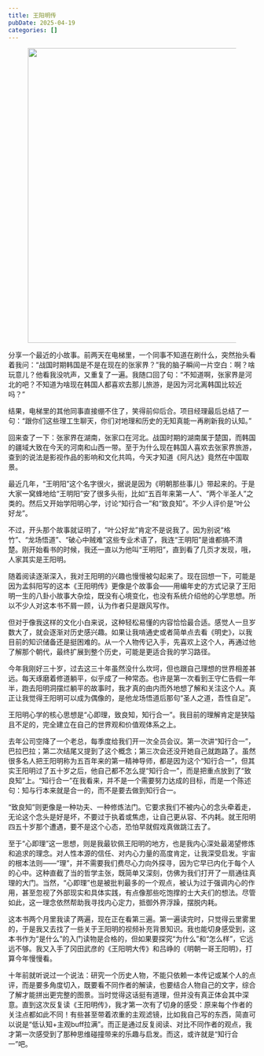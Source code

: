 ```yaml
---
title: 王阳明传
pubDate: 2025-04-19
categories: []
---
```


<figure class="half"  align="center">
<img src = "https://img.beyondxin.top/2025/202504191350457.jpg" width=600>
</figure>
分享一个最近的小故事。前两天在电梯里，一个同事不知道在刷什么，突然抬头看着我问：“战国时期韩国是不是在现在的张家界？”我的脑子瞬间一片空白：啊？啥玩意儿？他看我没吭声，又重复了一遍。我随口回了句：“不知道啊，张家界是河北的吧？不知道为啥现在韩国人都喜欢去那儿旅游，是因为河北离韩国比较近吗？”

结果，电梯里的其他同事直接绷不住了，笑得前仰后合。项目经理最后总结了一句：“跟你们这些理工生聊天，你们对地理和历史的无知真能一再刷新我的认知。”

回来查了一下：张家界在湖南，张家口在河北。战国时期的湖南属于楚国，而韩国的疆域大致在今天的河南和山西一带。至于为什么现在韩国人喜欢去张家界旅游，查到的说法是影视作品的影响和文化共鸣，今天才知道《阿凡达》竟然在中国取景。

最近几年，“王明阳”这个名字很火，据说是因为《明朝那些事儿》带起来的。于是大家一窝蜂地给“王明阳”安了很多头衔，比如“五百年来第一人”、“两个半圣人”之类的。然后又开始学阳明心学，讨论“知行合一”和“致良知”。不少人评价是“叶公好龙”。

不过，开头那个故事就证明了，“叶公好龙”肯定不是说我了。因为别说“格竹”、“龙场悟道”、“破心中贼难”这些专业术语了，我连“王明阳”是谁都搞不清楚。刚开始看书的时候，我还一直以为他叫“王明阳”，直到看了几页才发现，哦，人家其实是王阳明。

随着阅读逐渐深入，我对王阳明的兴趣也慢慢被勾起来了。现在回想一下，可能是因为孟斜阳写的这本《王阳明传》更像是个故事会——用编年史的方式记录了王阳明一生的八卦小故事大杂烩，既没有心境变化，也没有系统介绍他的心学思想。所以不少人对这本书不屑一顾，认为作者只是跟风写作。

但对于像我这样的文化小白来说，这种轻松易懂的内容恰恰最合适。感觉人一旦岁数大了，就会逐渐对历史感兴趣。如果让我啃通史或者简单点去看《明史》，以我目前的知识储备还是挺困难的。从一个人物传记入手，先喜欢上这个人，再通过他了解那个朝代，最终扩展到整个历史，可能是更适合我的学习路径。

今年我刚好三十岁，过去这三十年虽然没什么坎坷，但也跟自己理想的世界相差甚远。每天琢磨着修道躺平，似乎成了一种常态。也许是第一次看到王守仁告假一年半，跑去阳明洞摆烂躺平的故事时，我才真的由内而外地想了解和关注这个人。真正让我觉得王阳明可以成为偶像的，是他龙场悟道后那句“圣人之道，吾性自足”。

王阳明心学的核心思想是“心即理，致良知，知行合一”。我目前的理解肯定是狭隘且不足的，完全建立在自己的世界观和价值观体系之上。

去年公司空降了一个老总，每季度给我们开一次全员会议。第一次讲“知行合一”，巴拉巴拉；第二次结尾又提到了这个概念；第三次会还没开她自己就跑路了。虽然很多名人把王阳明称为五百年来的第一精神导师，都是因为这个“知行合一”，但其实王阳明过了五十岁之后，他自己都不怎么提“知行合一”，而是把重点放到了“致良知”上。“知行合一”在我看来，并不是一个需要努力达成的目标，而是一个陈述句：知与行本来就是合一的，而不是要去做到知行合一。

“致良知”则更像是一种功夫、一种修炼法门。它要求我们不被内心的念头牵着走，无论这个念头是好是坏，不要过于执着或焦虑，让自己更从容、不内耗。就王阳明四五十岁那个遭遇，要不是这个心态，恐怕早就假戏真做跳江去了。

至于“心即理”这一思想，则是我最钦佩王阳明的地方，也是我内心深处最渴望修炼和追求的理念。对人性本源的信任、对内心力量的高度肯定，让我深受启发。宇宙的根本法则——“理”，并不需要我们费尽心力向外探寻，因为它早已内化于每个人的心中。这种直截了当的哲学主张，既简单又深刻，仿佛为我们打开了一扇通往真理的大门。当然，“心即理”也是被批判最多的一个观点，被认为过于强调内心的作用，甚至忽视了外部现实和具体实践，有点像那些吃饱撑的士大夫们的想法。尽管如此，这一理念依然帮助我寻找内心定力，抵御外界浮躁，摆脱内耗。

这本书两个月里我读了两遍，现在正在看第三遍。第一遍读完时，只觉得云里雾里的，于是我又去找了一些关于王阳明的视频补充背景知识。我也能切身感受到，这本书作为“是什么”的入门读物是合格的，但如果要探究“为什么”和“怎么样”，它远远不够。我又入手了冈田武彦的《王阳明大传》和吕峥的《明朝一哥王阳明》，打算今年慢慢看。

十年前就听说过一个说法：研究一个历史人物，不能只依赖一本传记或某个人的点评，而是要多角度切入，既要看不同作者的解读，也要结合人物自己的文字，综合了解才能拼出更完整的图景。当时觉得这话挺有道理，但并没有真正体会其中深意。直到这次反复读《王阳明传》，我才第一次有了切身的感受：原来每个作者的关注点都如此不同！有些甚至带着浓重的主观滤镜，比如我自己写的东西，简直可以说是“低认知+主观buff拉满”。而正是通过反复阅读、对比不同作者的观点，我才第一次感受到了那种思维碰撞带来的乐趣与启发。而这，或许就是“知行合一”吧。 